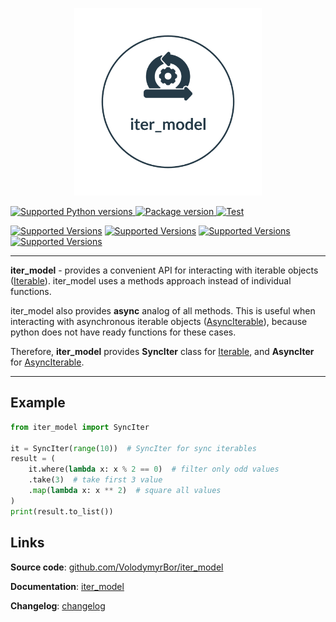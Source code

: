 <p align="center">
    <a href="https://pypi.org/project/iter_model">
        <img src="docs/assets/images/iter_model-logos_transparent.png" alt="IterModel" width="300">
    </a>
</p>


<a href="https://pypi.org/project/iter_model" target="_blank">
    <img src="https://img.shields.io/pypi/pyversions/iter_model.svg?color=%2334D058" alt="Supported Python versions">
</a>
<a href="https://pypi.org/project/iter_model" target="_blank">
    <img src="https://img.shields.io/pypi/v/iter_model?color=%2334D058&label=pypi%20package" alt="Package version">
</a>
<a href="https://github.com/VolodymyrBor/iter_model/actions?query=workflow%3ATest+event%3Apush+branch%3Amaster" target="_blank">
    <img src="https://github.com/VolodymyrBor/iter_model/workflows/Test/badge.svg?event=push&branch=master" alt="Test">
</a>

[![Supported Versions](https://img.shields.io/badge/coverage-100%25-green)](https://shields.io/)
[![Supported Versions](https://img.shields.io/badge/poetry-✅-grey)](https://shields.io/)
[![Supported Versions](https://img.shields.io/badge/async-✅-grey)](https://shields.io/)
[![Supported Versions](https://img.shields.io/badge/mypy-✅-grey)](https://shields.io/)

---

**iter_model** - provides a convenient API for interacting with iterable objects ([Iterable]).
iter_model uses a methods approach instead of individual functions.

iter_model also provides **async** analog of all methods. 
This is useful when interacting with asynchronous iterable objects ([AsyncIterable]), 
because python does not have ready functions for these cases.

Therefore, **iter_model** provides **SyncIter** class for [Iterable],
and **AsyncIter** for [AsyncIterable].

---

## Example

```python
from iter_model import SyncIter

it = SyncIter(range(10))  # SyncIter for sync iterables
result = (
    it.where(lambda x: x % 2 == 0)  # filter only odd values
    .take(3)  # take first 3 value
    .map(lambda x: x ** 2)  # square all values
)
print(result.to_list())
```

## Links

**Source code**: [github.com/VolodymyrBor/iter_model](https://github.com/VolodymyrBor/iter_model)

**Documentation**: [iter_model](https://volodymyrbor.github.io/iter_model/)

**Changelog**: [changelog](https://volodymyrbor.github.io/iter_model/changelog)

[Iterable]: https://docs.python.org/3/library/typing.html#typing.Iterable
[AsyncIterable]: https://docs.python.org/3/library/typing.html#typing.AsyncIterable
